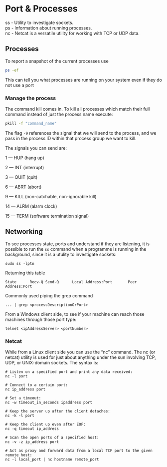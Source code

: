 
# Port & Processes

ss - Utility to investigate sockets.  
ps - Information about running processes.  
nc - Netcat is a versatile utility for working with TCP or UDP data.

## Processes 

To report a snapshot of the current processes use
``` sh
ps -ef
```
This can tell you what processes are running on your system even if they
do not use a port


### Manage the process

The command kill comes in. To kill all processes which match their full
command instead of just the process name execute:

```sh
pkill -f "command_name"
```
The flag ```-9``` references the signal that we will send to the process, and
we pass in the process ID within that process group we want to kill.

The signals you can send are:

1 — HUP (hang up)

2 — INT (interrupt)

3 — QUIT (quit)

6 — ABRT (abort)

9 — KILL (non-catchable, non-ignorable kill)

14 — ALRM (alarm clock)

15 — TERM (software termination signal)


## Networking 

To see processes state, ports and understand if they are listening, it is possible to
run the ```ss``` command when a programme is running in the background, since 
it is a utulity to investigate sockets:

```cosnole
sudo ss -lptn
```

Returning this table

```console
State      Recv-Q Send-Q      Local Address:Port       Peer Address:Port
```

Commonly used piping the grep command
```console
... | grep <processDescriptionOrPort>
```
From a Windows client side, to see if your machine can reach those
machines through those port type:

```console 
telnet <ipAddressServer> <portNumber>
```

### Netcat

While from a Linux client side you can use the “nc” command. The nc (or
netcat) utility is used for just about anything under the sun involving
TCP, UDP, or UNIX-domain sockets. The syntax is:

```console
# Listen on a specified port and print any data received:
nc -l port

# Connect to a certain port:
nc ip_address port

# Set a timeout:
nc -w timeout_in_seconds ipaddress port

# Keep the server up after the client detaches:
nc -k -l port

# Keep the client up even after EOF:
nc -q timeout ip_address

# Scan the open ports of a specified host:
nc -v -z ip_address port

# Act as proxy and forward data from a local TCP port to the given remote host:
nc -l local_port | nc hostname remote_port
```

<!--  Script to show the footer   -->
<html>
<script
    src="https://code.jquery.com/jquery-3.3.1.js"
    integrity="sha256-2Kok7MbOyxpgUVvAk/HJ2jigOSYS2auK4Pfzbm7uH60="
    crossorigin="anonymous">
</script>
<script>
$(function(){
  $("#footer").load("../footers/footer_first_level_depth.html");
});
</script>
<body>
<div id="footer"></div>
</body>
</html>
